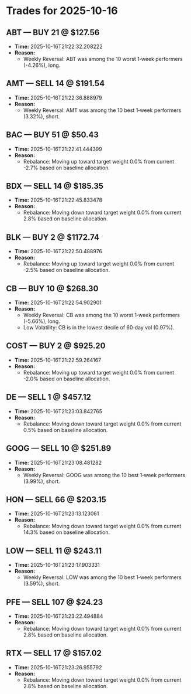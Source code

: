 # Trades for 2025-10-16

## ABT — BUY 21 @ $127.56
- **Time:** 2025-10-16T21:22:32.208222
- **Reason:**
  - Weekly Reversal: ABT was among the 10 worst 1‑week performers (-4.26%), long.

## AMT — SELL 14 @ $191.54
- **Time:** 2025-10-16T21:22:36.888979
- **Reason:**
  - Weekly Reversal: AMT was among the 10 best 1‑week performers (3.32%), short.

## BAC — BUY 51 @ $50.43
- **Time:** 2025-10-16T21:22:41.444399
- **Reason:**
  - Rebalance: Moving up toward target weight 0.0% from current -2.7% based on baseline allocation.

## BDX — SELL 14 @ $185.35
- **Time:** 2025-10-16T21:22:45.833478
- **Reason:**
  - Rebalance: Moving down toward target weight 0.0% from current 2.8% based on baseline allocation.

## BLK — BUY 2 @ $1172.74
- **Time:** 2025-10-16T21:22:50.488976
- **Reason:**
  - Rebalance: Moving up toward target weight 0.0% from current -2.5% based on baseline allocation.

## CB — BUY 10 @ $268.30
- **Time:** 2025-10-16T21:22:54.902901
- **Reason:**
  - Weekly Reversal: CB was among the 10 worst 1‑week performers (-5.66%), long.
  - Low Volatility: CB is in the lowest decile of 60‑day vol (0.97%).

## COST — BUY 2 @ $925.20
- **Time:** 2025-10-16T21:22:59.264167
- **Reason:**
  - Rebalance: Moving up toward target weight 0.0% from current -2.0% based on baseline allocation.

## DE — SELL 1 @ $457.12
- **Time:** 2025-10-16T21:23:03.842765
- **Reason:**
  - Rebalance: Moving down toward target weight 0.0% from current 0.5% based on baseline allocation.

## GOOG — SELL 10 @ $251.89
- **Time:** 2025-10-16T21:23:08.481282
- **Reason:**
  - Weekly Reversal: GOOG was among the 10 best 1‑week performers (3.99%), short.

## HON — SELL 66 @ $203.15
- **Time:** 2025-10-16T21:23:13.123061
- **Reason:**
  - Rebalance: Moving down toward target weight 0.0% from current 14.3% based on baseline allocation.

## LOW — SELL 11 @ $243.11
- **Time:** 2025-10-16T21:23:17.903331
- **Reason:**
  - Weekly Reversal: LOW was among the 10 best 1‑week performers (3.59%), short.

## PFE — SELL 107 @ $24.23
- **Time:** 2025-10-16T21:23:22.494884
- **Reason:**
  - Rebalance: Moving down toward target weight 0.0% from current 2.8% based on baseline allocation.

## RTX — SELL 17 @ $157.02
- **Time:** 2025-10-16T21:23:26.955792
- **Reason:**
  - Rebalance: Moving down toward target weight 0.0% from current 2.8% based on baseline allocation.

